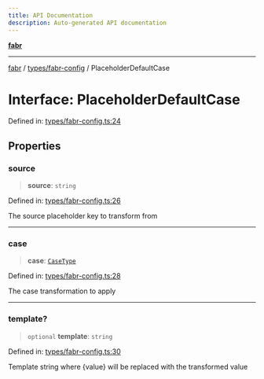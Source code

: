 ```yaml
---
title: API Documentation
description: Auto-generated API documentation
---
```


[**fabr**](../../../README.md)

***

[fabr](../../../README.md) / [types/fabr-config](../README.md) / PlaceholderDefaultCase

# Interface: PlaceholderDefaultCase

Defined in: [types/fabr-config.ts:24](https://github.com/yashjawale/fabr/blob/main/src/types/fabr-config.ts#L24)

## Properties

### source

> **source**: `string`

Defined in: [types/fabr-config.ts:26](https://github.com/yashjawale/fabr/blob/main/src/types/fabr-config.ts#L26)

The source placeholder key to transform from

***

### case

> **case**: [`CaseType`](../type-aliases/CaseType.md)

Defined in: [types/fabr-config.ts:28](https://github.com/yashjawale/fabr/blob/main/src/types/fabr-config.ts#L28)

The case transformation to apply

***

### template?

> `optional` **template**: `string`

Defined in: [types/fabr-config.ts:30](https://github.com/yashjawale/fabr/blob/main/src/types/fabr-config.ts#L30)

Template string where {value} will be replaced with the transformed value
